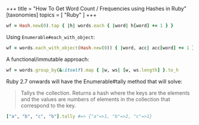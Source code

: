 +++
title = "How To Get Word Count / Frequencies using Hashes in Ruby"
[taxonomies]
topics = [ "Ruby" ]
+++


```ruby
wf = Hash.new(0).tap { |h| words.each { |word| h[word] += 1 } }
```

Using `Enumerable#each_with_object`:

```ruby
wf = words.each_with_object(Hash.new(0)) { |word, acc| acc[word] += 1 }
```

A functional/immutable approach:

```ruby
wf = words.group_by(&:itself).map { |w, ws| [w, ws.length] }.to_h
```

Ruby 2.7 onwards will have the Enumerable#tally method that will solve:

> Tallys the collection. Returns a hash where the keys are the elements and the values are numbers of elements in the collection that correspond to the key.

```ruby
["a", "b", "c", "b"].tally #=> {"a"=>1, "b"=>2, "c"=>1}
```

